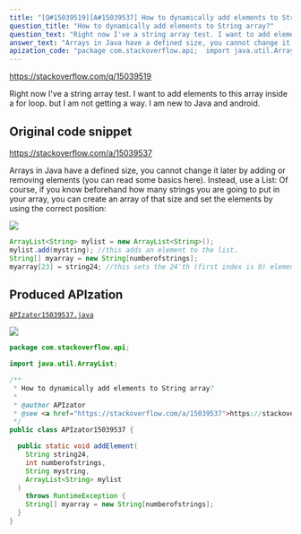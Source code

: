 ```yaml
---
title: "[Q#15039519][A#15039537] How to dynamically add elements to String array?"
question_title: "How to dynamically add elements to String array?"
question_text: "Right now I've a string array test. I want to add elements to this array inside a for loop. but I am not getting a way. I am new to Java and android."
answer_text: "Arrays in Java have a defined size, you cannot change it later by adding or removing elements (you can read some basics here). Instead, use a List: Of course, if you know beforehand how many strings you are going to put in your array, you can create an array of that size and set the elements by using the correct position:"
apization_code: "package com.stackoverflow.api;  import java.util.ArrayList;  /**  * How to dynamically add elements to String array?  *  * @author APIzator  * @see <a href=\"https://stackoverflow.com/a/15039537\">https://stackoverflow.com/a/15039537</a>  */ public class APIzator15039537 {    public static void addElement(     String string24,     int numberofstrings,     String mystring,     ArrayList<String> mylist   )     throws RuntimeException {     String[] myarray = new String[numberofstrings];   } }"
---
```


https://stackoverflow.com/q/15039519

Right now I&#x27;ve a string array test.
I want to add elements to this array inside a for loop.
but I am not getting a way.
I am new to Java and android.



## Original code snippet

https://stackoverflow.com/a/15039537

Arrays in Java have a defined size, you cannot change it later by adding or removing elements (you can read some basics here).
Instead, use a List:
Of course, if you know beforehand how many strings you are going to put in your array, you can create an array of that size and set the elements by using the correct position:

<div class="code-logo"><img src="/stackoverflow.png" /></div>

```java
ArrayList<String> mylist = new ArrayList<String>();
mylist.add(mystring); //this adds an element to the list.
String[] myarray = new String[numberofstrings];
myarray[23] = string24; //this sets the 24'th (first index is 0) element to string24.
```

## Produced APIzation

[`APIzator15039537.java`](https://github.com/pasqualesalza/apization-temp-data/raw/master/search/APIzator15039537.java)

<div class="code-logo"><img src="/apizator.png" /></div>

```java
package com.stackoverflow.api;

import java.util.ArrayList;

/**
 * How to dynamically add elements to String array?
 *
 * @author APIzator
 * @see <a href="https://stackoverflow.com/a/15039537">https://stackoverflow.com/a/15039537</a>
 */
public class APIzator15039537 {

  public static void addElement(
    String string24,
    int numberofstrings,
    String mystring,
    ArrayList<String> mylist
  )
    throws RuntimeException {
    String[] myarray = new String[numberofstrings];
  }
}

```